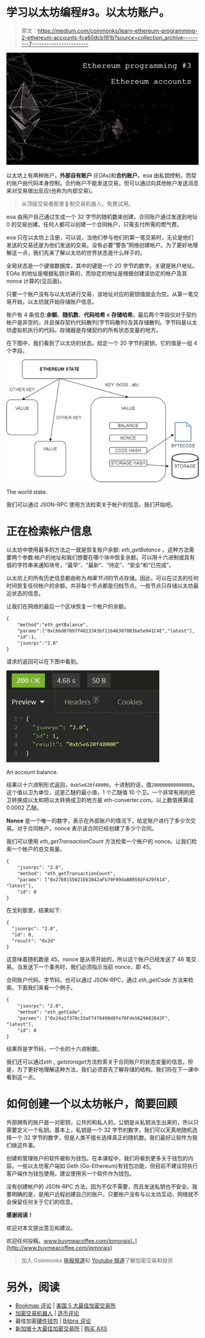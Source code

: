 # 学习以太坊编程#3。以太坊账户。

> 原文：<https://medium.com/coinmonks/learn-ethereum-programming-2-ethereum-accounts-fca60dcb191b?source=collection_archive---------7----------------------->

![](img/f310339fce9edfa3a9c15c3de11fd5eb.png)

以太坊上有两种账户，**外部自有账户** (EOAs)和**合约账户**。eoa 由私钥控制，而契约账户由代码本身控制。合约帐户不能发送交易，但可以通过向其他帐户发送消息来对交易做出反应(也称为内部交易)。

> 从顶级交易者那里复制交易机器人。免费试用。

eoa 由用户自己通过生成一个 32 字节的随机数来创建。合同账户通过发送到地址 0 的交易创建。任何人都可以创建一个合同帐户，只需支付所需的燃气费。

eoa 只在以太坊上注册，可以说，当他们参与他们的第一笔交易时，无论是他们发送的交易还是为他们发送的交易。没有必要“警告”网络创建帐户。为了更好地理解这一点，我们先来了解以太坊的世界状态是什么样子的。

全局状态是一个键值数据库，其中的键是一个 20 字节的数字。关键是账户地址。EOAs 的地址是根据私钥计算的，而协定的地址是根据创建该协定的帐户及其 nonce 计算的(见后面)。

只要一个账户没有与以太坊进行交易，该地址对应的密钥值就会为空。从第一笔交易开始，以太坊就开始存储账户信息。

账户有 4 条信息:**余额**、**随机数**、**代码哈希** e **存储哈希**。最后两个字段仅对于契约帐户是非空的，并且保存契约代码散列(字节码散列)及其存储散列。字节码是以太坊虚拟机执行的代码。存储器是存储契约的所有状态变量的地方。

在下图中，我们看到了以太坊的状态。给定一个 20 字节的密钥，它的值是一组 4 个字段。

![](img/dfccd5ebd884437baffa45dfd0e4282e.png)

The world state.

我们可以通过 JSON-RPC 使用方法检索关于帐户的信息。我们开始吧。

# 正在检索帐户信息

以太坊中使用最多的方法之一就是恢复账户余额: *eth_getBalance* 。这种方法需要两个参数:帐户的地址和我们想要在哪个块中恢复余额。可以用十六进制或具有值的字符串来通知块号，“最早”、“最新”、“待定”、“安全”和“已完成”。

以太坊上的所有历史信息都由称为*档案节点*的节点存储。因此，可以在过去的任何时间恢复任何帐户的余额。并非每个节点都是归档节点。一些节点只存储以太坊最近状态的信息。

让我们在网络的最后一个区块恢复一个帐户的余额。

```
{
    "method":"eth_getBalance",
    "params":["0xC66d07097f4823343bf116463070B3be5e941C4E","latest"],
    "id":1,
    "jsonrpc":"2.0"
}
```

请求的返回可以在下图中看到。

![](img/efffe7fcd9f8c87aafcae0cea8d61306.png)

An account balance.

结果以十六进制形式返回，`0xb5e620f48000`。十进制的话，值`200000000000000`。这个值以卫为单位，这是乙醚的最小值，1 个乙醚值 10 个卫。一个非常有用的把卫转换成以太和把以太转换成卫的地方是 eth-converter.com。以上数值换算成 0.0002 乙醚。

**Nonce** 是一个唯一的数字，表示在外部账户的情况下，给定账户进行了多少次交易。对于合同帐户，nonce 表示该合同已经创建了多少个合同。

我们可以使用 *eth_getTransactionCount* 方法检索一个帐户的 nonce。让我们检索一个帐户的总交易量。

```
{
    "jsonrpc": "2.0",
    "method": "eth_getTransactionCount",
    "params": ["0x27E0155021E63842aFb79F99da8B9592F429f614", "latest"],
    "id": 0
}
```

在戈利那里，结果如下:

```
{
  "jsonrpc": "2.0",
  "id": 0,
  "result": "0x2d"
}
```

这意味着随机数是 45。nonce 是从零开始的，所以这个帐户已经发送了 46 笔交易。当发送下一个事务时，我们必须指示当前 nonce，即 45。

合同账户代码，字节码，也可以通过 JSON-RPC，通过 *eth_getCode* 方法来检索。下面我们来看一个例子。

```
{
    "jsonrpc": "2.0",
    "method": "eth_getCode",
    "params": ["0x24a1f370c33aF7476490d8fe70Fde5629A82842F", "latest"],
    "id": 0
}
```

结果将是字节码，一个长的十六进制数。

我们还可以通过*eth _ getstoraget*方法检索关于合同账户的状态变量的信息。但是，为了更好地理解这种方法，我们必须首先了解存储的结构。我们将在下一课中看到这一点。

# 如何创建一个以太坊帐户，简要回顾

外部拥有的账户是一对密钥，公共的和私人的。公钥是从私钥派生出来的，所以只需要定义一个私钥。基本上，私钥是一个 32 字节的数字。我们可以天真地随机选择一个 32 字节的数字，但是人类不擅长选择真正的随机数。我们最好让软件为我们做这件事。

创建和管理账户的软件被称为钱包。在本课程中，我们将看到更多关于钱包的内容。一些以太坊客户端如 Geth (Go-Ethereum)有钱包功能，但目前不建议将执行客户端作为钱包使用。建议使用另一个软件作为钱包。

没有创建帐户的 JSON-RPC 方法，因为不仅不需要，而且发送私钥也不安全。我要明确的是，是用户远程创建自己的账户。只要账户没有与以太坊互动，网络就不会保留任何关于它们的信息。

**感谢阅读！**

欢迎对本文提出意见和建议。

欢迎任何投稿。www.buymeacoffee.com/jpmorais[。](http://www.buymeacoffee.com/jpmorais)

> 加入 Coinmonks [电报频道](https://t.me/coincodecap)和 [Youtube 频道](https://www.youtube.com/c/coinmonks/videos)了解加密交易和投资

# 另外，阅读

*   [Bookmap 评论](https://coincodecap.com/bookmap-review-2021-best-trading-software) | [美国 5 大最佳加密交易所](https://coincodecap.com/crypto-exchange-usa)
*   [加密交易机器人](/coinmonks/crypto-trading-bot-c2ffce8acb2a) | [造币评论](https://coincodecap.com/coingate-review)
*   最佳加密[硬件钱包](/coinmonks/hardware-wallets-dfa1211730c6) | [Bitbns 评论](/coinmonks/bitbns-review-38256a07e161)
*   [新加坡十大最佳加密交易所](https://coincodecap.com/crypto-exchange-in-singapore) | [购买 AXS](https://coincodecap.com/buy-axs-token)